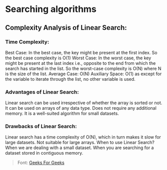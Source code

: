 # Searching algorithms

## Complexity Analysis of Linear Search:

### Time Complexity:

Best Case: In the best case, the key might be present at the first index. So the best case complexity is O(1)
Worst Case: In the worst case, the key might be present at the last index i.e., opposite to the end from which the search has started in the list. So the worst-case complexity is O(N) where N is the size of the list.
Average Case: O(N)
Auxiliary Space: O(1) as except for the variable to iterate through the list, no other variable is used. 

### Advantages of Linear Search:
Linear search can be used irrespective of whether the array is sorted or not. It can be used on arrays of any data type.
Does not require any additional memory.
It is a well-suited algorithm for small datasets.
### Drawbacks of Linear Search:
Linear search has a time complexity of O(N), which in turn makes it slow for large datasets.
Not suitable for large arrays.
When to use Linear Search?
When we are dealing with a small dataset.
When you are searching for a dataset stored in contiguous memory.


> Font: [Geeks For Geeks](geeksforgeeks.org)